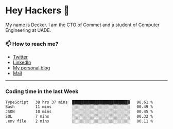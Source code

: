 # Hey Hackers 👋

My name is Decker. I am the CTO of Commet and a student of Computer Engineering at UADE.

### 📫 How to reach me?
- [Twitter](https://x.com/0xDecker) 
- [LinkedIn](https://www.linkedin.com/in/decker-urbano/) 
- [My personal blog](http://decker.sh) 
- [Mail](mailto:me@decker.sh)

---

### Coding time in the last Week

<!--START_SECTION:waka-->

```txt
TypeScript   38 hrs 37 mins  ████████████████████████▓   98.61 %
Bash         11 mins         ░░░░░░░░░░░░░░░░░░░░░░░░░   00.49 %
JSON         10 mins         ░░░░░░░░░░░░░░░░░░░░░░░░░   00.45 %
SQL          7 mins          ░░░░░░░░░░░░░░░░░░░░░░░░░   00.32 %
.env file    2 mins          ░░░░░░░░░░░░░░░░░░░░░░░░░   00.11 %
```

<!--END_SECTION:waka-->
